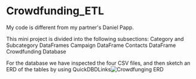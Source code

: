 # Crowdfunding_ETL

My code is different from my partner's Daniel Papp.


This mini project is divided into the following subsections:
Category and Subcategory DataFrames
Campaign DataFrame
Contacts DataFrame
Crowdfunding Database

For the database we have inspected the four CSV files, and then sketch an ERD of the tables by using QuickDBDLinks![Crowdfunging ERD](https://user-images.githubusercontent.com/118771610/227409681-fcdc7ebd-a22c-4f8e-948f-e0a79e548e44.png)


